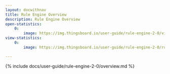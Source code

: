 ```yaml
---
layout: docwithnav
title: Rule Engine Overview
description: Rule Engine Overview
open-statistics:
    0:
        image: https://img.thingsboard.io/user-guide/rule-engine-2-0/view-statistics-ce.png
view-statistics:
    0:
        image: https://img.thingsboard.io/user-guide/rule-engine-2-0/rule-engine-stats-dashboard.png

---
```


{% include docs/user-guide/rule-engine-2-0/overview.md %}
